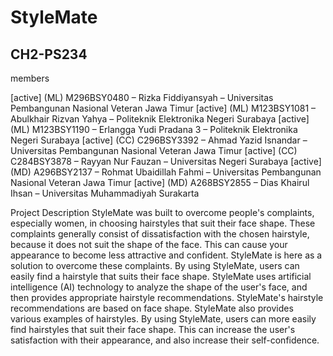# StyleMate
## CH2-PS234


members

[active] (ML) M296BSY0480 –  Rizka Fiddiyansyah – Universitas Pembangunan Nasional Veteran Jawa Timur
[active] (ML) M123BSY1081 – Abulkhair Rizvan Yahya – Politeknik Elektronika Negeri Surabaya
[active] (ML) M123BSY1190 – Erlangga Yudi Pradana 3 – Politeknik Elektronika Negeri Surabaya
[active] (CC)  C296BSY3392  – Ahmad Yazid Isnandar – Universitas Pembangunan Nasional Veteran Jawa Timur
[active] (CC)  C284BSY3878 – Rayyan Nur Fauzan – Universitas Negeri Surabaya
[active] (MD) A296BSY2137 – Rohmat Ubaidillah Fahmi – Universitas Pembangunan Nasional Veteran Jawa Timur
[active] (MD) A268BSY2855 – Dias Khairul Ihsan – Universitas Muhammadiyah Surakarta





Project Description
StyleMate was built to overcome people's complaints, especially women, in choosing hairstyles that suit their face shape. These complaints generally consist of dissatisfaction with the chosen hairstyle, because it does not suit the shape of the face. This can cause your appearance to become less attractive and confident. StyleMate is here as a solution to overcome these complaints. By using StyleMate, users can easily find a hairstyle that suits their face shape. StyleMate uses artificial intelligence (AI) technology to analyze the shape of the user's face, and then provides appropriate hairstyle recommendations. StyleMate's hairstyle recommendations are based on face shape. StyleMate also provides various examples of hairstyles. By using StyleMate, users can more easily find hairstyles that suit their face shape. This can increase the user's satisfaction with their appearance, and also increase their self-confidence.

